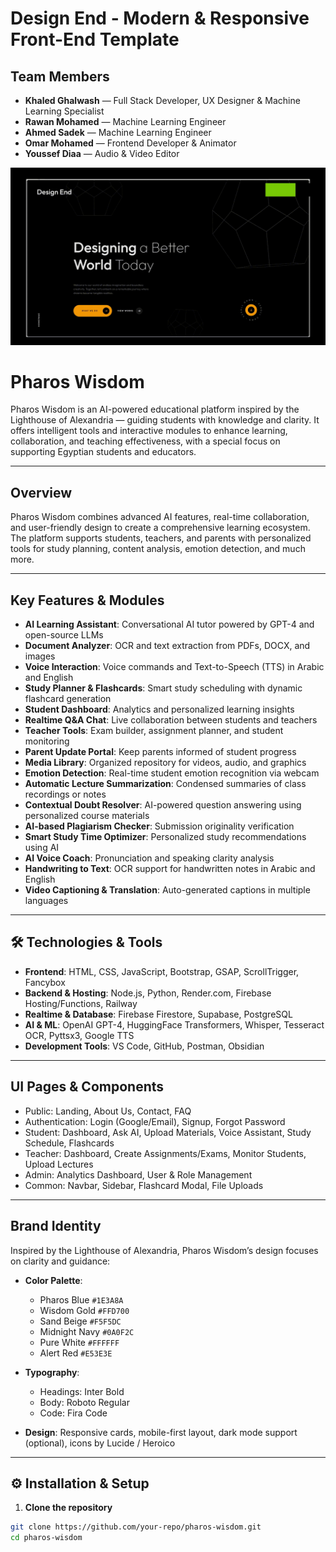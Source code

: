 # Design End - Modern & Responsive Front-End Template
## Team Members

- **Khaled Ghalwash** — Full Stack Developer, UX Designer & Machine Learning Specialist  
- **Rawan Mohamed** — Machine Learning Engineer  
- **Ahmed Sadek** — Machine Learning Engineer  
- **Omar Mohamed** — Frontend Developer & Animator  
- **Youssef Diaa** — Audio & Video Editor  


![Design Preview](https://github.com/AHMAD-JX/DesignEnd-Website-Template/blob/53fe66c2a5bd3f46bff8ab538515dff81a4600cc/img/1.gif)


# Pharos Wisdom

Pharos Wisdom is an AI-powered educational platform inspired by the Lighthouse of Alexandria — guiding students with knowledge and clarity. It offers intelligent tools and interactive modules to enhance learning, collaboration, and teaching effectiveness, with a special focus on supporting Egyptian students and educators.

---

##  Overview

Pharos Wisdom combines advanced AI features, real-time collaboration, and user-friendly design to create a comprehensive learning ecosystem. The platform supports students, teachers, and parents with personalized tools for study planning, content analysis, emotion detection, and much more.

---

##  Key Features & Modules

- **AI Learning Assistant**: Conversational AI tutor powered by GPT-4 and open-source LLMs  
- **Document Analyzer**: OCR and text extraction from PDFs, DOCX, and images  
- **Voice Interaction**: Voice commands and Text-to-Speech (TTS) in Arabic and English  
- **Study Planner & Flashcards**: Smart study scheduling with dynamic flashcard generation  
- **Student Dashboard**: Analytics and personalized learning insights  
- **Realtime Q&A Chat**: Live collaboration between students and teachers  
- **Teacher Tools**: Exam builder, assignment planner, and student monitoring  
- **Parent Update Portal**: Keep parents informed of student progress  
- **Media Library**: Organized repository for videos, audio, and graphics  
- **Emotion Detection**: Real-time student emotion recognition via webcam  
- **Automatic Lecture Summarization**: Condensed summaries of class recordings or notes  
- **Contextual Doubt Resolver**: AI-powered question answering using personalized course materials  
- **AI-based Plagiarism Checker**: Submission originality verification  
- **Smart Study Time Optimizer**: Personalized study recommendations using AI  
- **AI Voice Coach**: Pronunciation and speaking clarity analysis  
- **Handwriting to Text**: OCR support for handwritten notes in Arabic and English  
- **Video Captioning & Translation**: Auto-generated captions in multiple languages  

---

## 🛠 Technologies & Tools

- **Frontend**: HTML, CSS, JavaScript, Bootstrap, GSAP, ScrollTrigger, Fancybox  
- **Backend & Hosting**: Node.js, Python, Render.com, Firebase Hosting/Functions, Railway  
- **Realtime & Database**: Firebase Firestore, Supabase, PostgreSQL  
- **AI & ML**: OpenAI GPT-4, HuggingFace Transformers, Whisper, Tesseract OCR, Pyttsx3, Google TTS  
- **Development Tools**: VS Code, GitHub, Postman, Obsidian  

---

## UI Pages & Components

- Public: Landing, About Us, Contact, FAQ  
- Authentication: Login (Google/Email), Signup, Forgot Password  
- Student: Dashboard, Ask AI, Upload Materials, Voice Assistant, Study Schedule, Flashcards  
- Teacher: Dashboard, Create Assignments/Exams, Monitor Students, Upload Lectures  
- Admin: Analytics Dashboard, User & Role Management  
- Common: Navbar, Sidebar, Flashcard Modal, File Uploads  

---

##  Brand Identity

Inspired by the Lighthouse of Alexandria, Pharos Wisdom’s design focuses on clarity and guidance:

- **Color Palette**:  
  - Pharos Blue `#1E3A8A`  
  - Wisdom Gold `#FFD700`  
  - Sand Beige `#F5F5DC`  
  - Midnight Navy `#0A0F2C`  
  - Pure White `#FFFFFF`  
  - Alert Red `#E53E3E`  

- **Typography**:  
  - Headings: Inter Bold  
  - Body: Roboto Regular  
  - Code: Fira Code  

- **Design**: Responsive cards, mobile-first layout, dark mode support (optional), icons by Lucide / Heroico  

---

## ⚙ Installation & Setup

1. **Clone the repository**  
```bash
git clone https://github.com/your-repo/pharos-wisdom.git
cd pharos-wisdom
